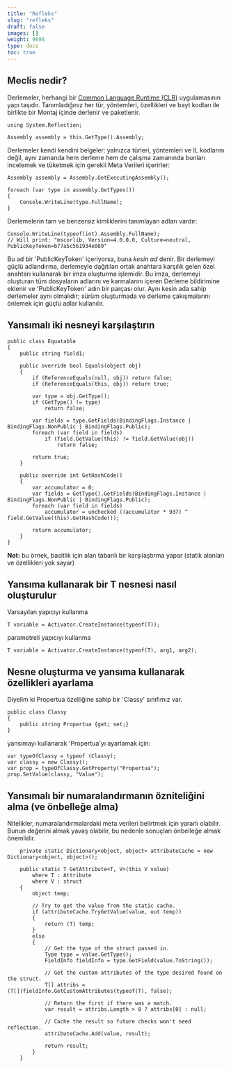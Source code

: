 ```yaml
---
title: "Refleks"
slug: "refleks"
draft: false
images: []
weight: 9898
type: docs
toc: true
---
```


## Meclis nedir?
Derlemeler, herhangi bir [Common Language Runtime (CLR)][CLR] uygulamasının yapı taşıdır.
Tanımladığınız her tür, yöntemleri, özellikleri ve bayt kodları ile birlikte bir Montaj içinde derlenir ve paketlenir.

    using System.Reflection;

<b></b>
    
    Assembly assembly = this.GetType().Assembly;   
    
Derlemeler kendi kendini belgeler: yalnızca türleri, yöntemleri ve IL kodlarını değil, aynı zamanda hem derleme hem de çalışma zamanında bunları incelemek ve tüketmek için gerekli Meta Verileri içerirler:

    Assembly assembly = Assembly.GetExecutingAssembly();

    foreach (var type in assembly.GetTypes())
    {
        Console.WriteLine(type.FullName);
    }
 
Derlemelerin tam ve benzersiz kimliklerini tanımlayan adları vardır:

    Console.WriteLine(typeof(int).Assembly.FullName);
    // Will print: "mscorlib, Version=4.0.0.0, Culture=neutral, PublicKeyToken=b77a5c561934e089"

Bu ad bir 'PublicKeyToken' içeriyorsa, buna *kesin ad* denir. Bir derlemeyi güçlü adlandırma, derlemeyle dağıtılan ortak anahtara karşılık gelen özel anahtarı kullanarak bir imza oluşturma işlemidir. Bu imza, derlemeyi oluşturan tüm dosyaların adlarını ve karmalarını içeren Derleme bildirimine eklenir ve 'PublicKeyToken' adın bir parçası olur. Aynı kesin ada sahip derlemeler aynı olmalıdır; sürüm oluşturmada ve derleme çakışmalarını önlemek için güçlü adlar kullanılır.

[CLR]: https://en.wikipedia.org/wiki/Common_Language_Runtime

## Yansımalı iki nesneyi karşılaştırın
    public class Equatable
    {
        public string field1;

        public override bool Equals(object obj)
        {
            if (ReferenceEquals(null, obj)) return false;
            if (ReferenceEquals(this, obj)) return true;

            var type = obj.GetType();
            if (GetType() != type)
                return false;

            var fields = type.GetFields(BindingFlags.Instance | BindingFlags.NonPublic | BindingFlags.Public);
            foreach (var field in fields)
                if (field.GetValue(this) != field.GetValue(obj))
                    return false;

            return true;
        }

        public override int GetHashCode()
        {
            var accumulator = 0;
            var fields = GetType().GetFields(BindingFlags.Instance | BindingFlags.NonPublic | BindingFlags.Public);
            foreach (var field in fields)
                accumulator = unchecked ((accumulator * 937) ^ field.GetValue(this).GetHashCode());

            return accumulator;
        }
    }

**Not:** bu örnek, basitlik için alan tabanlı bir karşılaştırma yapar (statik alanları ve özellikleri yok sayar)


## Yansıma kullanarak bir T nesnesi nasıl oluşturulur
Varsayılan yapıcıyı kullanma

    T variable = Activator.CreateInstance(typeof(T));


parametreli yapıcıyı kullanma

    T variable = Activator.CreateInstance(typeof(T), arg1, arg2);

## Nesne oluşturma ve yansıma kullanarak özellikleri ayarlama
Diyelim ki Propertua özelliğine sahip bir 'Classy' sınıfımız var.

    public class Classy
    {
        public string Propertua {get; set;}
    }

yansımayı kullanarak 'Propertua'yı ayarlamak için:

    var typeOfClassy = typeof (Classy);
    var classy = new Classy();
    var prop = typeOfClassy.GetProperty("Propertua");
    prop.SetValue(classy, "Value");

## Yansımalı bir numaralandırmanın özniteliğini alma (ve önbelleğe alma)
Nitelikler, numaralandırmalardaki meta verileri belirtmek için yararlı olabilir. Bunun değerini almak yavaş olabilir, bu nedenle sonuçları önbelleğe almak önemlidir.

        private static Dictionary<object, object> attributeCache = new Dictionary<object, object>();

        public static T GetAttribute<T, V>(this V value)
            where T : Attribute
            where V : struct
        {
            object temp;

            // Try to get the value from the static cache.
            if (attributeCache.TryGetValue(value, out temp))
            {
                return (T) temp;
            }
            else
            {
                // Get the type of the struct passed in.
                Type type = value.GetType();   
                FieldInfo fieldInfo = type.GetField(value.ToString());

                // Get the custom attributes of the type desired found on the struct.
                T[] attribs = (T[])fieldInfo.GetCustomAttributes(typeof(T), false);

                // Return the first if there was a match.
                var result = attribs.Length > 0 ? attribs[0] : null;

                // Cache the result so future checks won't need reflection.
                attributeCache.Add(value, result);

                return result;
            }
        }

